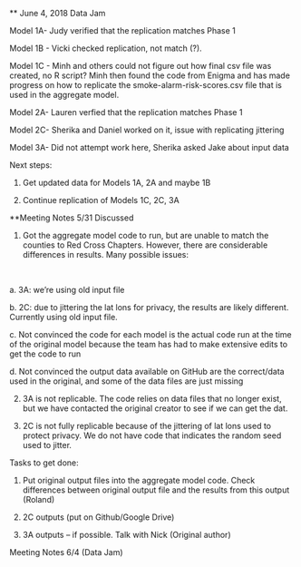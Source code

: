 ** June 4, 2018 Data Jam

Model 1A- Judy verified that the replication matches Phase 1

Model 1B - Vicki checked replication, not match (?). 

Model 1C - Minh and others could not figure out how final csv file was created, no R script? Minh then found the code from Enigma and has made progress on how to replicate the smoke-alarm-risk-scores.csv file that is used in the aggregate model.

Model 2A- Lauren verfied that the replication matches Phase 1

Model 2C- Sherika and Daniel worked on it, issue with replicating jittering

Model 3A- Did not attempt work here, Sherika asked Jake about input data

Next steps: 

1. Get updated data for Models 1A, 2A and maybe 1B

2. Continue replication of Models 1C, 2C, 3A



**Meeting Notes 5/31
Discussed
<br>

1)	Got the aggregate model code to run, but are unable to match the counties to Red Cross Chapters. However, there are considerable differences in results. Many possible issues:
<br>

a.	3A: we’re using old input file
<br>

b.	2C: due to jittering the lat lons for privacy, the results are likely different. Currently using old input file.
<br>

c.	Not convinced the code for each model is the actual code run at the time of the original model because the team has had to make extensive edits to get the code to run
<br>

d.	Not convinced the output data available on GitHub are the correct/data used in the original, and some of the data files are just missing

2)	3A is not replicable. The code relies on data files that no longer exist, but we have contacted the original creator to see if we can get the dat.

3)	2C is not fully replicable because of the jittering of lat lons used to protect privacy. We do not have code that indicates the random seed used to jitter.

Tasks to get done:
1)	Put original output files into the aggregate model code. Check differences between original output file and the results from this output (Roland)

2)	2C outputs (put on Github/Google Drive)

3)	3A outputs – if possible. Talk with Nick (Original author)


Meeting Notes 6/4 (Data Jam)
